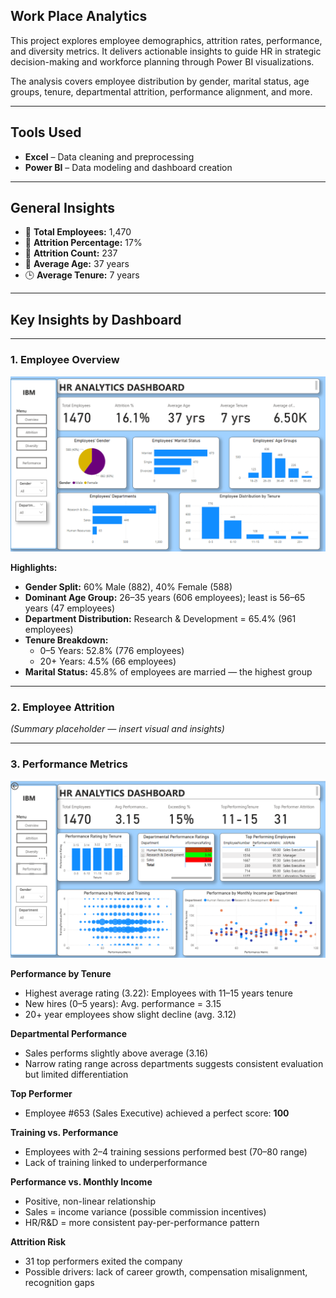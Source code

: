 ## Work Place Analytics

This project explores employee demographics, attrition rates, performance, and diversity metrics. It delivers actionable insights to guide HR in strategic decision-making and workforce planning through Power BI visualizations.

The analysis covers employee distribution by gender, marital status, age groups, tenure, departmental attrition, performance alignment, and more.

---

## Tools Used
- **Excel** – Data cleaning and preprocessing
- **Power BI** – Data modeling and dashboard creation

---

## General Insights
- 👥 **Total Employees:** 1,470  
- 🔻 **Attrition Percentage:** 17%  
- 🔻 **Attrition Count:** 237  
- 🎂 **Average Age:** 37 years  
- 🕒 **Average Tenure:** 7 years  

---

## Key Insights by Dashboard

---

### **1. Employee Overview**  
![HR Dashboard Overview](Images/Overview.png)

**Highlights:**
- **Gender Split:** 60% Male (882), 40% Female (588)
- **Dominant Age Group:** 26–35 years (606 employees); least is 56–65 years (47 employees)
- **Department Distribution:** Research & Development = 65.4% (961 employees)
- **Tenure Breakdown:**
  - 0–5 Years: 52.8% (776 employees)
  - 20+ Years: 4.5% (66 employees)
- **Marital Status:** 45.8% of employees are married — the highest group

---

### **2. Employee Attrition**  
_(Summary placeholder — insert visual and insights)_

---

### **3. Performance Metrics**  
![HR Performance Overview](Images/Performance.png)

**Performance by Tenure**
- Highest average rating (3.22): Employees with 11–15 years tenure
- New hires (0–5 years): Avg. performance = 3.15
- 20+ year employees show slight decline (avg. 3.12)

**Departmental Performance**
- Sales performs slightly above average (3.16)
- Narrow rating range across departments suggests consistent evaluation but limited differentiation

**Top Performer**
- Employee #653 (Sales Executive) achieved a perfect score: **100**

**Training vs. Performance**
- Employees with 2–4 training sessions performed best (70–80 range)
- Lack of training linked to underperformance

**Performance vs. Monthly Income**
- Positive, non-linear relationship
- Sales = income variance (possible commission incentives)
- HR/R&D = more consistent pay-per-performance pattern

**Attrition Risk**
- 31 top performers exited the company
- Possible drivers: lack of career growth, compensation misalignment, recognition gaps

